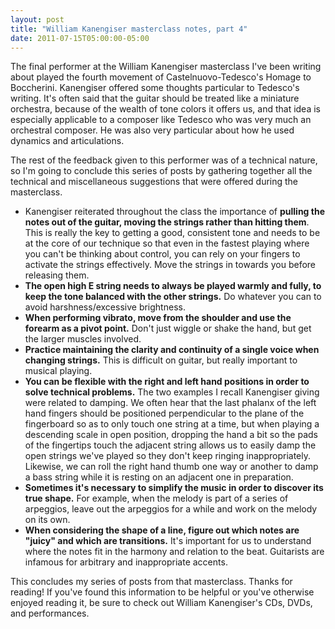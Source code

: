 ```yaml
---
layout: post
title: "William Kanengiser masterclass notes, part 4"
date: 2011-07-15T05:00:00-05:00
---
```


The final performer at the William Kanengiser masterclass I've been writing about played the fourth movement of Castelnuovo-Tedesco's Homage to Boccherini. Kanengiser offered some thoughts particular to Tedesco's writing. It's often said that the guitar should be treated like a miniature orchestra, because of the wealth of tone colors it offers us, and that idea is especially applicable to a composer like Tedesco who was very much an orchestral composer. He was also very particular about how he used dynamics and articulations.

The rest of the feedback given to this performer was of a technical nature, so I'm going to conclude this series of posts by gathering together all the technical and miscellaneous suggestions that were offered during the masterclass.

* Kanengiser reiterated throughout the class the importance of **pulling the notes out of the guitar, moving the strings rather than hitting them**. This is really the key to getting a good, consistent tone and needs to be at the core of our technique so that even in the fastest playing where you can't be thinking about control, you can rely on your fingers to activate the strings effectively. Move the strings in towards you before releasing them.
* **The open high E string needs to always be played warmly and fully, to keep the tone balanced with the other strings.** Do whatever you can to avoid harshness/excessive brightness.
* **When performing vibrato, move from the shoulder and use the forearm as a pivot point.** Don't just wiggle or shake the hand, but get the larger muscles involved.
* **Practice maintaining the clarity and continuity of a single voice when changing strings.** This is difficult on guitar, but really important to musical playing. 
* **You can be flexible with the right and left hand positions in order to solve technical problems.** The two examples I recall Kanengiser giving were related to damping. We often hear that the last phalanx of the left hand fingers should be positioned perpendicular to the plane of the fingerboard so as to only touch one string at a time, but when playing a descending scale in open position, dropping the hand a bit so the pads of the fingertips touch the adjacent string allows us to easily damp the open strings we've played so they don't keep ringing inappropriately. Likewise, we can roll the right hand thumb one way or another to damp a bass string while it is resting on an adjacent one in preparation.
* **Sometimes it's necessary to simplify the music in order to discover its true shape.** For example, when the melody is part of a series of arpeggios, leave out the arpeggios for a while and work on the melody on its own.
* **When considering the shape of a line, figure out which notes are "juicy" and which are transitions.** It's important for us to understand where the notes fit in the harmony and relation to the beat. Guitarists are infamous for arbitrary and inappropriate accents. 

This concludes my series of posts from that masterclass. Thanks for reading! If you've found this information to be helpful or you've otherwise enjoyed reading it, be sure to check out William Kanengiser's CDs, DVDs, and performances. 

